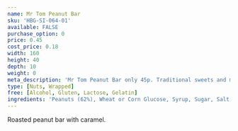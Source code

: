 ```yaml
---
name: Mr Tom Peanut Bar
sku: 'HBG-SI-064-01'
available: FALSE
purchase_option: 0
price: 0.45
cost_price: 0.18
width: 160
height: 40
depth: 10
weight: 0
meta_description: 'Mr Tom Peanut Bar only 45p. Traditional sweets and more at Humbugs Confectionery Store. Specialists in satisfying your sweet tooth!'
type: [Nuts, Wrapped]
free: [Alcohol, Gluten, Lactose, Gelatin]
ingredients: 'Peanuts (62%), Wheat or Corn Glucose, Syrup, Sugar, Salt, Caramel, Flavouring'
---
```

Roasted peanut bar with caramel.